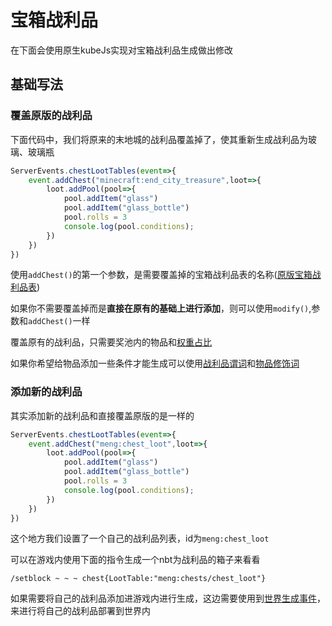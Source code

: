 # 宝箱战利品
在下面会使用原生kubeJs实现对宝箱战利品生成做出修改
## 基础写法
### 覆盖原版的战利品
下面代码中，我们将原来的末地城的战利品覆盖掉了，使其重新生成战利品为玻璃、玻璃瓶
```js
ServerEvents.chestLootTables(event=>{
    event.addChest("minecraft:end_city_treasure",loot=>{
        loot.addPool(pool=>{
            pool.addItem("glass")
            pool.addItem("glass_bottle")
            pool.rolls = 3
            console.log(pool.conditions);
        })
    })
})
```
使用`addChest()`的第一个参数，是需要覆盖掉的宝箱战利品表的名称([原版宝箱战利品表](/ti-wai-hua/zhan-li-pin-id.md/#宝箱战利品id))

如果你不需要覆盖掉而是**直接在原有的基础上进行添加**，则可以使用`modify()`,参数和`addChest()`一样

覆盖原有的战利品，只需要奖池内的物品和[权重占比](/ti-wai-hua/quan-zhong.md)

如果你希望给物品添加一些条件才能生成可以使用[战利品谓词](https://zh.minecraft.wiki/w/%E6%88%98%E5%88%A9%E5%93%81%E8%A1%A8?variant=zh-cn)和[物品修饰词](https://zh.minecraft.wiki/w/%E7%89%A9%E5%93%81%E4%BF%AE%E9%A5%B0%E5%99%A8)

### 添加新的战利品
其实添加新的战利品和直接覆盖原版的是一样的
```js
ServerEvents.chestLootTables(event=>{
    event.addChest("meng:chest_loot",loot=>{
        loot.addPool(pool=>{
            pool.addItem("glass")
            pool.addItem("glass_bottle")
            pool.rolls = 3
            console.log(pool.conditions);
        })
    })
})
```
这个地方我们设置了一个自己的战利品列表，id为`meng:chest_loot`

可以在游戏内使用下面的指令生成一个nbt为战利品的箱子来看看
```
/setblock ~ ~ ~ chest{LootTable:"meng:chests/chest_loot"}
```
如果需要将自己的战利品添加进游戏内进行生成，这边需要使用到[世界生成事件]()，来进行将自己的战利品部署到世界内